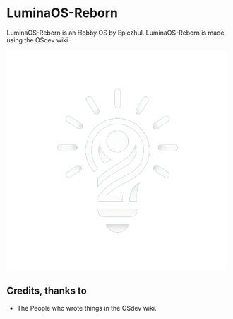 
# LuminaOS-Reborn
LuminaOS-Reborn is an Hobby OS by Epiczhul. LuminaOS-Reborn is made using the OSdev wiki.




![Logo](https://github.com/Epiczhul/LuminaOS-Legacy/blob/main/images/icon-500x500.png?raw=true)


## Credits, thanks to
- The People who wrote things in the OSdev wiki.
